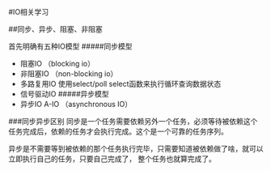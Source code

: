 #IO相关学习

##同步、异步、阻塞、非阻塞

首先明确有五种IO模型
#####同步模型
* 阻塞IO （blocking io）
* 非阻塞IO （non-blocking io）
* 多路复用IO 使用select/poll select函数来执行循环查询数据状态
* 信号驱动IO
#####异步模型
* 异步IO A-IO （asynchronous IO）

###同步异步区别
同步是一个任务需要依赖另外一个任务，必须等待被依赖这个任务完成后，依赖的任务才会执行完成。这个是一个可靠的任务序列。


异步是不需要等到被依赖的那个任务执行完毕，只需要知道被依赖做了啥，就可以立即执行自己的任务，只要自己完成了，
整个任务也就算完成了。

